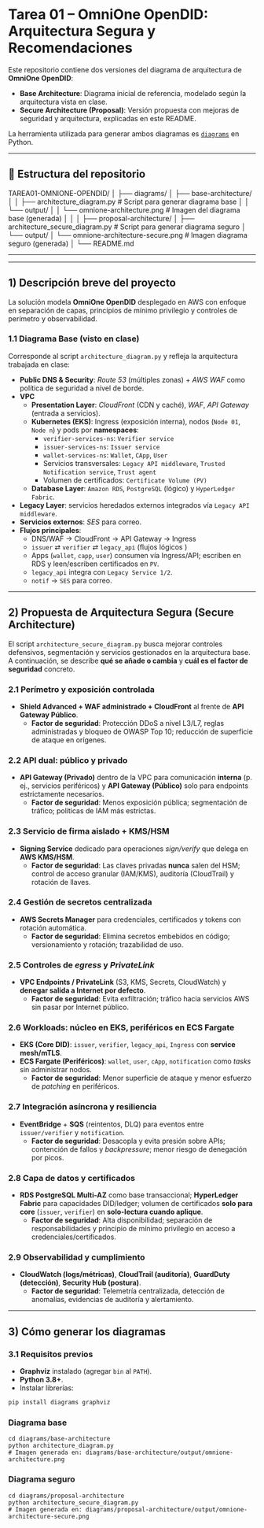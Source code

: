 # Tarea 01 – OmniOne OpenDID: Arquitectura Segura y Recomendaciones

Este repositorio contiene dos versiones del diagrama de arquitectura de **OmniOne OpenDID**:

- **Base Architecture**: Diagrama inicial de referencia, modelado según la arquitectura vista en clase.  
- **Secure Architecture (Proposal)**: Versión propuesta con mejoras de seguridad y arquitectura, explicadas en este README.

La herramienta utilizada para generar ambos diagramas es [`diagrams`](https://diagrams.mingrammer.com/) en Python.

---

## 📂 Estructura del repositorio

TAREA01-OMNIONE-OPENDID/
│
├── diagrams/
│ ├── base-architecture/
│ │ ├── architecture_diagram.py # Script para generar diagrama base
│ │ └── output/
│ │ └── omnione-architecture.png # Imagen del diagrama base (generada)
│ │
│ ├── proposal-architecture/
│ ├── architecture_secure_diagram.py # Script para generar diagrama seguro
│ └── output/
│ └── omnione-architecture-secure.png # Imagen diagrama seguro (generada)
│
└── README.md


---

---

## 1) Descripción breve del proyecto

La solución modela **OmniOne OpenDID** desplegado en AWS con enfoque en separación de capas, principios de mínimo privilegio y controles de perímetro y observabilidad.

### 1.1 Diagrama Base (visto en clase)
Corresponde al script `architecture_diagram.py` y refleja la arquitectura trabajada en clase:

- **Public DNS & Security**: *Route 53* (múltiples zonas) + *AWS WAF* como política de seguridad a nivel de borde.
- **VPC**
  - **Presentation Layer**: *CloudFront* (CDN y caché), *WAF*, *API Gateway* (entrada a servicios).
  - **Kubernetes (EKS)**: Ingress (exposición interna), nodos (`Node 01`, `Node n`) y pods por **namespaces**:
    - `verifier-services-ns`: `Verifier service`
    - `issuer-services-ns`: `Issuer service`
    - `wallet-services-ns`: `Wallet`, `CApp`, `User`
    - Servicios transversales: `Legacy API middleware`, `Trusted Notification service`, `Trust agent`
    - Volumen de certificados: `Certificate Volume (PV)`
  - **Database Layer**: `Amazon RDS`, `PostgreSQL` (lógico) y `HyperLedger Fabric`.
- **Legacy Layer**: servicios heredados externos integrados vía `Legacy API middleware`.
- **Servicios externos**: *SES* para correo.
- **Flujos principales**:
  - DNS/WAF → CloudFront → API Gateway → Ingress
  - `issuer` ⇄ `verifier` ⇄ `legacy_api` (flujos lógicos )
  - Apps (`wallet`, `capp`, `user`) consumen vía Ingress/API; escriben en RDS y leen/escriben certificados en `PV`.
  - `legacy_api` integra con `Legacy Service 1/2`.
  - `notif` → `SES` para correo.


---

## 2) Propuesta de Arquitectura Segura (Secure Architecture)

El script `architecture_secure_diagram.py` busca mejorar controles defensivos, segmentación y servicios gestionados en la arquitectura base. A continuación, se describe **qué se añade o cambia** y **cuál es el factor de seguridad** concreto.

### 2.1 Perímetro y exposición controlada
- **Shield Advanced + WAF administrado + CloudFront** al frente de **API Gateway Público**.
  - **Factor de seguridad**: Protección DDoS a nivel L3/L7, reglas administradas y bloqueo de OWASP Top 10; reducción de superficie de ataque en orígenes.

### 2.2 API dual: público y privado
- **API Gateway (Privado)** dentro de la VPC para comunicación **interna** (p. ej., servicios periféricos) y **API Gateway (Público)** solo para endpoints estrictamente necesarios.
  - **Factor de seguridad**: Menos exposición pública; segmentación de tráfico; políticas de IAM más estrictas.

### 2.3 Servicio de firma aislado + KMS/HSM
- **Signing Service** dedicado para operaciones *sign/verify* que delega en **AWS KMS/HSM**.
  - **Factor de seguridad**: Las claves privadas **nunca** salen del HSM; control de acceso granular (IAM/KMS), auditoría (CloudTrail) y rotación de llaves.

### 2.4 Gestión de secretos centralizada
- **AWS Secrets Manager** para credenciales, certificados y tokens con rotación automática.
  - **Factor de seguridad**: Elimina secretos embebidos en código; versionamiento y rotación; trazabilidad de uso.

### 2.5 Controles de *egress* y *PrivateLink*
- **VPC Endpoints / PrivateLink** (S3, KMS, Secrets, CloudWatch) y **denegar salida a Internet por defecto**.
  - **Factor de seguridad**: Evita exfiltración; tráfico hacia servicios AWS sin pasar por Internet público.

### 2.6 Workloads: núcleo en EKS, periféricos en ECS Fargate
- **EKS (Core DID)**: `issuer`, `verifier`, `legacy_api`, `Ingress` con **service mesh/mTLS**.
- **ECS Fargate (Periféricos)**: `wallet`, `user`, `cApp`, `notification` como *tasks* sin administrar nodos.
  - **Factor de seguridad**: Menor superficie de ataque y menor esfuerzo de *patching* en periféricos.

### 2.7 Integración asíncrona y resiliencia
- **EventBridge** + **SQS** (reintentos, DLQ) para eventos entre `issuer/verifier` y `notification`.
  - **Factor de seguridad**: Desacopla y evita presión sobre APIs; contención de fallos y *backpressure*; menor riesgo de denegación por picos.

### 2.8 Capa de datos y certificados
- **RDS PostgreSQL Multi-AZ** como base transaccional; **HyperLedger Fabric** para capacidades DID/ledger; volumen de certificados **solo para core** (`issuer`, `verifier`) en **solo-lectura cuando aplique**.
  - **Factor de seguridad**: Alta disponibilidad; separación de responsabilidades y principio de mínimo privilegio en acceso a credenciales/certificados.

### 2.9 Observabilidad y cumplimiento
- **CloudWatch (logs/métricas)**, **CloudTrail (auditoría)**, **GuardDuty (detección)**, **Security Hub (postura)**.
  - **Factor de seguridad**: Telemetría centralizada, detección de anomalías, evidencias de auditoría y alertamiento.


---

## 3) Cómo generar los diagramas


### 3.1 Requisitos previos
- **Graphviz** instalado (agregar `bin` al `PATH`).
- **Python 3.8+**.
- Instalar librerías:
```bash
pip install diagrams graphviz
```

### Diagrama base
```
cd diagrams/base-architecture
python architecture_diagram.py
# Imagen generada en: diagrams/base-architecture/output/omnione-architecture.png
```

### Diagrama seguro
```
cd diagrams/proposal-architecture
python architecture_secure_diagram.py
# Imagen generada en: diagrams/proposal-architecture/output/omnione-architecture-secure.png
```
